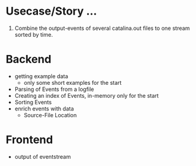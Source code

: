 # Usecase/Story ...

1. Combine the output-events of several catalina.out files to one stream
  sorted by time.

# Backend

- getting example data
  - only some short examples for the start
- Parsing of Events from a logfile
- Creating an index of Events, in-memory only for the start
- Sorting Events
- enrich events with data
  - Source-File Location

# Frontend
- output of eventstream